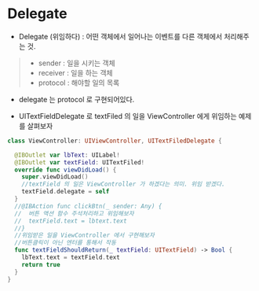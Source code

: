 # Delegate
- Delegate (위임하다) : 어떤 객체에서 일어나는 이벤트를 다른 객체에서 처리해주는 것.
> - sender : 일을 시키는 객체
> - receiver : 일을 하는 객체
> - protocol : 해야할 일의 목록
- delegate 는 protocol 로 구현되어있다.

- UITextFieldDelegate 로 textFiled 의 일을 ViewController 에게 위임하는 예제를 살펴보자
```swift
class ViewController: UIViewController, UITextFiledDelegate {

  @IBOutlet var lbText: UILabel!
  @IBOutlet var textField: UITextFiled!
  override func viewDidLoad() {
    super.viewDidLoad()
    //textField 의 일은 ViewController 가 하겠다는 의미. 위임 받겠다.
    textField.delegate = self
  }
  //@IBAction func clickBtn(_ sender: Any) {
  //  버튼 액션 함수 주석처리하고 위임해보자
  //  textField.text = lbtext.text
  //}
  //위임받은 일을 ViewController 에서 구현해보자
  //버튼클릭이 아닌 엔터를 통해서 작동
  func textFieldShouldReturn(_ textField: UITextField) -> Bool {
    lbText.text = textField.text
    return true
  }
}
```
